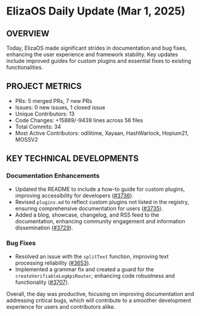 # ElizaOS Daily Update (Mar 1, 2025)

## OVERVIEW 
Today, ElizaOS made significant strides in documentation and bug fixes, enhancing the user experience and framework stability. Key updates include improved guides for custom plugins and essential fixes to existing functionalities.

## PROJECT METRICS
- PRs: 5 merged PRs, 7 new PRs
- Issues: 0 new issues, 1 closed issue
- Unique Contributors: 13
- Code Changes: +15889/-9439 lines across 56 files
- Total Commits: 34
- Most Active Contributors: odilitime, Xayaan, HashWarlock, Hopium21, MOSSV2

## KEY TECHNICAL DEVELOPMENTS

### Documentation Enhancements
- Updated the README to include a how-to guide for custom plugins, improving accessibility for developers ([#3736](https://github.com/elizaos/eliza/pull/3736)).
- Revised `plugins.md` to reflect custom plugins not listed in the registry, ensuring comprehensive documentation for users ([#3735](https://github.com/elizaos/eliza/pull/3735)).
- Added a blog, showcase, changelog, and RSS feed to the documentation, enhancing community engagement and information dissemination ([#3729](https://github.com/elizaos/eliza/pull/3729)).

### Bug Fixes
- Resolved an issue with the `splitText` function, improving text processing reliability ([#3653](https://github.com/elizaos/eliza/pull/3653)).
- Implemented a grammar fix and created a guard for the `createVerifiableLogApiRouter`, enhancing code robustness and functionality ([#3707](https://github.com/elizaos/eliza/pull/3707)). 

Overall, the day was productive, focusing on improving documentation and addressing critical bugs, which will contribute to a smoother development experience for users and contributors alike.